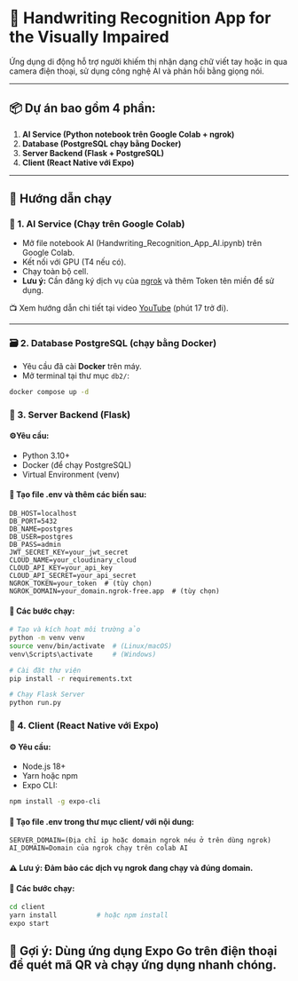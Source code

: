 # 📱 Handwriting Recognition App for the Visually Impaired

Ứng dụng di động hỗ trợ người khiếm thị nhận dạng chữ viết tay hoặc in qua camera điện thoại, sử dụng công nghệ AI và phản hồi bằng giọng nói.

---

## 📦 Dự án bao gồm 4 phần:

1. **AI Service (Python notebook trên Google Colab + ngrok)**
2. **Database (PostgreSQL chạy bằng Docker)**
3. **Server Backend (Flask + PostgreSQL)**
4. **Client (React Native với Expo)**

---

## 🚀 Hướng dẫn chạy

### 🧠 1. AI Service (Chạy trên Google Colab)

- Mở file notebook AI (Handwriting_Recognition_App_AI.ipynb) trên Google Colab.
- Kết nối với GPU (T4 nếu có).
- Chạy toàn bộ cell.
- **Lưu ý:** Cần đăng ký dịch vụ của [ngrok](https://ngrok.com/) và thêm Token tên miền để sử dụng.

📺 Xem hướng dẫn chi tiết tại video [YouTube](https://youtu.be/7v4of1TlBBY?si=soQdoHxlg0d6TmiJ) (phút 17 trở đi).

---

### 🗃️ 2. Database PostgreSQL (chạy bằng Docker)

- Yêu cầu đã cài **Docker** trên máy.
- Mở terminal tại thư mục `db2/`:

```bash
docker compose up -d

```

### 🔧 3. Server Backend (Flask)

#### ⚙️Yêu cầu:

- Python 3.10+
- Docker (để chạy PostgreSQL)
- Virtual Environment (venv)

#### 🔐 Tạo file .env và thêm các biến sau:

    DB_HOST=localhost
    DB_PORT=5432
    DB_NAME=postgres
    DB_USER=postgres
    DB_PASS=admin
    JWT_SECRET_KEY=your_jwt_secret
    CLOUD_NAME=your_cloudinary_cloud
    CLOUD_API_KEY=your_api_key
    CLOUD_API_SECRET=your_api_secret
    NGROK_TOKEN=your_token  # (tùy chọn)
    NGROK_DOMAIN=your_domain.ngrok-free.app  # (tùy chọn)

#### 🔧 Các bước chạy:

```bash
# Tạo và kích hoạt môi trường ảo
python -m venv venv
source venv/bin/activate  # (Linux/macOS)
venv\Scripts\activate     # (Windows)

# Cài đặt thư viện
pip install -r requirements.txt

# Chạy Flask Server
python run.py
```

### 📱 4. Client (React Native với Expo)

#### ⚙️ Yêu cầu:

- Node.js 18+
- Yarn hoặc npm
- Expo CLI:

```bash
npm install -g expo-cli
```

#### 🔐 Tạo file .env trong thư mục client/ với nội dung:

    SERVER_DOMAIN=(Địa chỉ ip hoặc domain ngrok néu ở trên dùng ngrok)
    AI_DOMAIN=Domain của ngrok chạy trên colab AI

#### ⚠️ Lưu ý: Đảm bảo các dịch vụ ngrok đang chạy và đúng domain.

#### 🔧 Các bước chạy:

```bash
cd client
yarn install          # hoặc npm install
expo start
```

## 📱 Gợi ý: Dùng ứng dụng Expo Go trên điện thoại để quét mã QR và chạy ứng dụng nhanh chóng.
